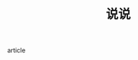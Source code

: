 ---
title: 说说
index: true
layout: artitalk
body: [article]
sidebar: [blogger]
meta: 
    header: []
    footer: []
---